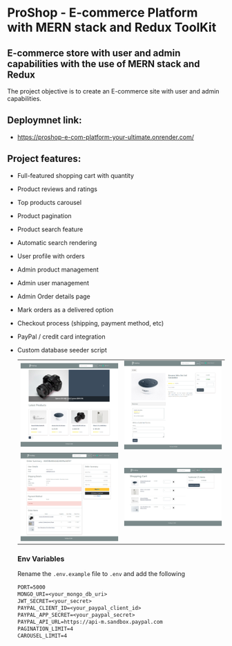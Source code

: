# ProShop - E-commerce Platform with MERN stack and Redux ToolKit

## E-commerce store with user and admin capabilities with the use of MERN stack and Redux

The project objective is to create an E-commerce site with user and admin capabilities.

## Deploymnet link: 
- https://proshop-e-com-platform-your-ultimate.onrender.com/

## Project features:
- Full-featured shopping cart with quantity
- Product reviews and ratings
- Top products carousel
- Product pagination
- Product search feature
- Automatic search rendering
- User profile with orders
- Admin product management
- Admin user management
- Admin Order details page
- Mark orders as a delivered option
- Checkout process (shipping, payment method, etc)
- PayPal / credit card integration
- Custom database seeder script

  <table>
  <tr>
    <td align="center">
      <img src="./frontend/public/screen_images/main page.png" alt="Main Page" width="400px">
    </td>
    <td align="center">
      <img src="./frontend/public/screen_images/product page.png" alt="Product Page" width="400px">
    </td>
  </tr>
  <tr>
    <td align="center">
      <img src="./frontend/public/screen_images/order summary.png" alt="Order Summary" width="400px">
    </td>
    <td align="center">
      <img src="./frontend/public/screen_images/cart.png" alt="Cart" width="400px">
    </td>
  </tr>
</table>

### Env Variables

Rename the `.env.example` file to `.env` and add the following

```
PORT=5000
MONGO_URI=<your_mongo_db_uri>
JWT_SECRET=<your_secret>
PAYPAL_CLIENT_ID=<your_paypal_client_id>
PAYPAL_APP_SECRET=<your_paypal_secret>
PAYPAL_API_URL=https://api-m.sandbox.paypal.com
PAGINATION_LIMIT=4
CAROUSEL_LIMIT=4
```
